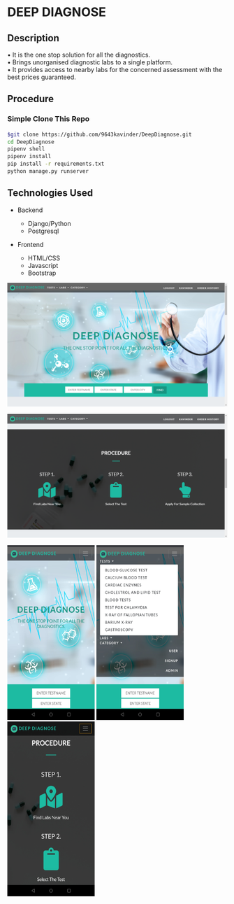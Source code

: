 # DEEP DIAGNOSE

## Description
• It is the one stop solution for all the diagnostics.</br>
• Brings unorganised diagnostic labs to a single platform.</br>
• It provides access to nearby labs for the concerned assessment with the
best prices guaranteed.</br>

## Procedure
### Simple Clone This Repo

```bash
$git clone https://github.com/9643kavinder/DeepDiagnose.git
cd DeepDiagnose
pipenv shell
pipenv install
pip install -r requirements.txt
python manage.py runserver
```

## Technologies Used
* Backend
  * Django/Python
  * Postgresql
 
* Frontend
  * HTML/CSS
  * Javascript
  * Bootstrap
  
<p align="center">
  <img src="https://github.com/9643kavinder/DeepDiagnose/blob/master/readme_ss/1.png" />
 </p>
 <p align="center">
  <img src="https://github.com/9643kavinder/DeepDiagnose/blob/master/readme_ss/2.png"/>
 </p>
<!-- ![](/readme_ss/1.png) -->
<!-- ![](/readme_ss/3.png) -->
<p float="left">
  <img src="https://github.com/9643kavinder/DeepDiagnose/blob/master/readme_ss/9.jpg" width="200" height="400"/>
  <img src="https://github.com/9643kavinder/DeepDiagnose/blob/master/readme_ss/10.jpg" width="200" height="400"/>
 <img src="https://github.com/9643kavinder/DeepDiagnose/blob/master/readme_ss/11.jpg" width="200" height="400"/>
</p>

